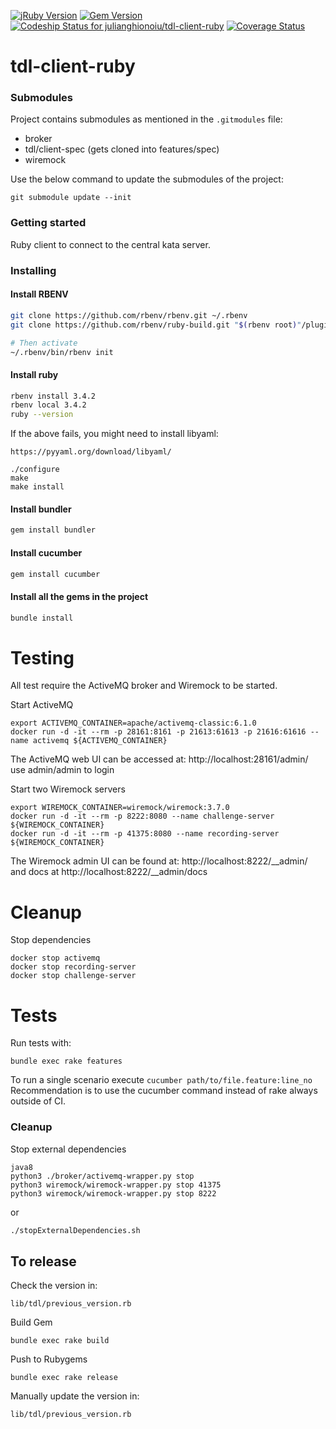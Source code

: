 [![jRuby Version](http://img.shields.io/badge/Ruby-2.2.2-blue.svg)](http://jruby.org/2015/07/09/jruby-9-0-0-0-rc2.html)
[![Gem Version](http://img.shields.io/gem/v/tdl-client-ruby.svg)](https://rubygems.org/search?query=tdl-client-ruby)
[![Codeship Status for julianghionoiu/tdl-client-ruby](https://img.shields.io/codeship/1072db10-0fc1-0133-f3de-1e6fe7bb1028.svg)](https://codeship.com/projects/91966)
[![Coverage Status](https://coveralls.io/repos/julianghionoiu/tdl-client-ruby/badge.svg?branch=master&service=github)](https://coveralls.io/github/julianghionoiu/tdl-client-ruby?branch=master)

# tdl-client-ruby

### Submodules

Project contains submodules as mentioned in the `.gitmodules` file:

- broker
- tdl/client-spec (gets cloned into features/spec)
- wiremock 

Use the below command to update the submodules of the project:

```
git submodule update --init
```

### Getting started

Ruby client to connect to the central kata server.

### Installing 

#### Install RBENV

```bash
git clone https://github.com/rbenv/rbenv.git ~/.rbenv
git clone https://github.com/rbenv/ruby-build.git "$(rbenv root)"/plugins/ruby-build

# Then activate
~/.rbenv/bin/rbenv init
```

#### Install ruby
```bash
rbenv install 3.4.2
rbenv local 3.4.2
ruby --version
```

If the above fails, you might need to install libyaml:
```shell
https://pyyaml.org/download/libyaml/

./configure
make
make install
```

#### Install bundler
```bash
gem install bundler
```

#### Install cucumber
```bash
gem install cucumber
```

#### Install all the gems in the project
```bash
bundle install
```


# Testing

All test require the ActiveMQ broker and Wiremock to be started.

Start ActiveMQ
```shell
export ACTIVEMQ_CONTAINER=apache/activemq-classic:6.1.0
docker run -d -it --rm -p 28161:8161 -p 21613:61613 -p 21616:61616 --name activemq ${ACTIVEMQ_CONTAINER}
```

The ActiveMQ web UI can be accessed at:
http://localhost:28161/admin/
use admin/admin to login

Start two Wiremock servers
```shell
export WIREMOCK_CONTAINER=wiremock/wiremock:3.7.0
docker run -d -it --rm -p 8222:8080 --name challenge-server ${WIREMOCK_CONTAINER}
docker run -d -it --rm -p 41375:8080 --name recording-server ${WIREMOCK_CONTAINER}
```

The Wiremock admin UI can be found at:
http://localhost:8222/__admin/
and docs at
http://localhost:8222/__admin/docs


# Cleanup

Stop dependencies
```
docker stop activemq
docker stop recording-server
docker stop challenge-server
```

# Tests

Run tests with:
```
bundle exec rake features
```
To run a single scenario execute `cucumber path/to/file.feature:line_no`
Recommendation is to use the cucumber command instead of rake always outside of CI.

### Cleanup

Stop external dependencies
```
java8
python3 ./broker/activemq-wrapper.py stop
python3 wiremock/wiremock-wrapper.py stop 41375
python3 wiremock/wiremock-wrapper.py stop 8222
```

or 

```bash
./stopExternalDependencies.sh
```


## To release

Check the version in:
```
lib/tdl/previous_version.rb
```

Build Gem
```
bundle exec rake build
```

Push to Rubygems
```
bundle exec rake release
```

Manually update the version in:
```
lib/tdl/previous_version.rb
```